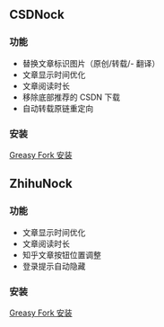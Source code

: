 ## CSDNock

### 功能

- 替换文章标识图片（原创/转载/- 翻译）
- 文章显示时间优化
- 文章阅读时长
- 移除底部推荐的 CSDN 下载
- 自动转载原链重定向

### 安装

[Greasy Fork 安装](https://greasyfork.org/zh-CN/scripts/493011-csdnock)

## ZhihuNock

### 功能

- 文章显示时间优化
- 文章阅读时长
- 知乎文章按钮位置调整
- 登录提示自动隐藏

### 安装

[Greasy Fork 安装](https://greasyfork.org/zh-CN/scripts/493979-zhihunock)
